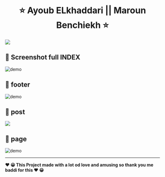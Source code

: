   

<h1 align="center" >   ⭐    Ayoub ELkhaddari   || Maroun Benchiekh  ⭐</h1>
<p align="center"> 
  </p>



  <img align="center" src="https://i.imgur.com/Op0uRMI.png" />
  </br>
 

##  🚀 Screenshot full INDEX  
  <img align="center" src="https://i.imgur.com/bx5ffyz.jpg" alt="demo"/>
  
## 🚀 footer


<img  align="center" src="https://i.imgur.com/FySwOts.png" alt="demo"/>

## 🚀 post 
     
  <img  align="center" src="https://i.imgur.com/7wKorKj.png"/>
  
##   🚀 page 


  <img   align="center" src="https://i.imgur.com/aAanHYK.png" alt="demo"/>


---
<p>
<b align="center" > ❤️  😀 This Project made with a lot od love and amusing so thank you me baddi for this   ❤️  😀 </b> </p>
